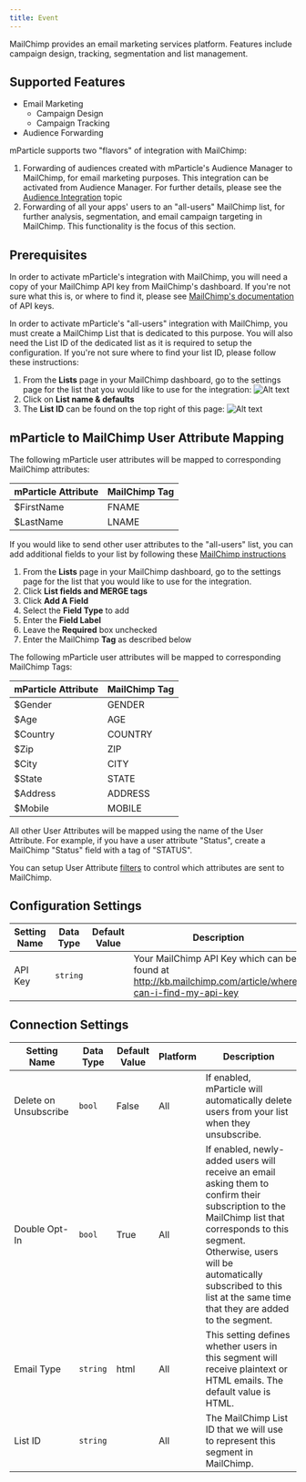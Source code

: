 ```yaml
---
title: Event
---
```


MailChimp provides an email marketing services platform.  Features include campaign design, tracking, segmentation and list management.

## Supported Features

* Email Marketing
	* Campaign Design
	* Campaign Tracking
* Audience Forwarding

mParticle supports two "flavors" of integration with MailChimp:

1. Forwarding of audiences created with mParticle's Audience Manager to MailChimp, for email marketing purposes.  This integration can be activated from Audience Manager.  For further details, please see the [Audience Integration](/integrations/mailchimp/audience/) topic
2. Forwarding of all your apps' users to an "all-users" MailChimp list, for further analysis, segmentation, and email campaign targeting in MailChimp.  This functionality is the focus of this section.

## Prerequisites

In order to activate mParticle's integration with MailChimp, you will need a copy of your MailChimp API key from MailChimp's dashboard.  If you're not sure what this is, or where to find it, please see [MailChimp's documentation](http://kb.mailchimp.com/article/where-can-i-find-my-api-key) of API keys.

In order to activate mParticle's "all-users" integration with MailChimp, you must create a MailChimp List that is dedicated to this purpose.  You will also need the List ID of the dedicated list as it is required to setup the configuration.  If you're not sure where to find your list ID, please follow these instructions:

1. From the **Lists** page in your MailChimp dashboard, go to the settings page for the list that you would like to use for the integration: 
![Alt text](/images/MailChimp_List_Settings.png)
2. Click on **List name & defaults** 
3. The **List ID** can be found on the top right of this page: 
![Alt text](/images/MailChimp_List_ID.png)

## mParticle to MailChimp User Attribute Mapping

The following mParticle user attributes will be mapped to corresponding MailChimp attributes:

mParticle Attribute | MailChimp Tag
|---|---|
$FirstName | FNAME
$LastName | LNAME

If you would like to send other user attributes to the "all-users" list, you can add additional fields to your list by following these [MailChimp instructions](http://kb.mailchimp.com/lists/manage-contacts/manage-list-and-signup-form-fields#Add-and-Delete-Fields-in-the-List-Settings)

1.  From the **Lists** page in your MailChimp dashboard, go to the settings page for the list that you would like to use for the integration.
2.  Click **List fields and MERGE tags**
3.  Click **Add A Field**
4.  Select the **Field Type** to add
4.  Enter the **Field Label**
5.  Leave the **Required** box unchecked
6.  Enter the MailChimp **Tag** as described below

The following mParticle user attributes will be mapped to corresponding MailChimp Tags:

mParticle Attribute | MailChimp Tag
| --- | --- |
$Gender | GENDER
$Age | AGE
$Country | COUNTRY
$Zip | ZIP
$City | CITY
$State | STATE
$Address | ADDRESS
$Mobile | MOBILE

All other User Attributes will be mapped using the name of the User Attribute.  For example, if you have a user attribute "Status", create a MailChimp "Status" field with a tag of "STATUS".

You can setup User Attribute [filters](/platform-guide/connections/#the-event-filter) to control which attributes are sent to MailChimp.


## Configuration Settings

| Setting Name |  Data Type    | Default Value  | Description |
| ---|---|---|---|
| API Key | `string` | <unset> | Your MailChimp API Key which can be found at http://kb.mailchimp.com/article/where-can-i-find-my-api-key |


## Connection Settings

| Setting Name |  Data Type    | Default Value | Platform | Description |
| ---|---|---|---|---
| Delete on Unsubscribe | `bool` | False | All| If enabled, mParticle will automatically delete users from your list when they unsubscribe. |
| Double Opt-In | `bool` | True | All| If enabled, newly-added users will receive an email asking them to confirm their subscription to the MailChimp list that corresponds to this segment.  Otherwise, users will be automatically subscribed to this list at the same time that they are added to the segment. |
| Email Type | `string` | html | All| This setting defines whether users in this segment will receive plaintext or HTML emails.  The default value is HTML. |
| List ID | `string` | <unset> | All| The MailChimp List ID that we will use to represent this segment in MailChimp.   |
